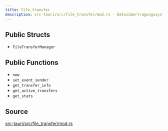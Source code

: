 ```yaml
---
title: file_transfer
description: src-tauri/src/file_transfer/mod.rs - Dateiübertragungssystem für SmolDesk
---
```


## Public Structs
- `FileTransferManager`

## Public Functions
- `new`
- `set_event_sender`
- `get_transfer_info`
- `get_active_transfers`
- `get_stats`

## Source

[src-tauri/src/file_transfer/mod.rs](https://github.com/EcoSphereNetwork/SmolDesk/blob/main/src-tauri/src/file_transfer/mod.rs)
